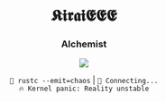 <div align="center">
  
# 𝕶𝖎𝖗𝖆𝖎𝕰𝕰𝕰  
### Alchemist

<img src="https://skillicons.dev/icons?i=rust,zig,wasm,pytorch,tensorflow,kubernetes,neovim&theme=dark&perline=7" />



`🦀 rustc --emit=chaos` | `📡 Connecting...`  
`🔥 Kernel panic: Reality unstable`  

</div>
